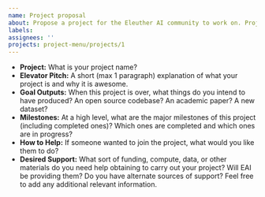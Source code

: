 ```yaml
---
name: Project proposal
about: Propose a project for the Eleuther AI community to work on. Projects should be relatively fleshed out with concrete requirements and goals.
labels: 
assignees: ''
projects: project-menu/projects/1
---
```


- **Project:** What is your project name?
- **Elevator Pitch:** A short (max 1 paragraph) explanation of what your project is and why it is awesome.
- **Goal Outputs:** When this project is over, what things do you intend to have produced? An open source codebase? An academic paper? A new dataset?
- **Milestones:** At a high level, what are the major milestones of this project (including completed ones)? Which ones are completed and which ones are in progress?
- **How to Help:** If someone wanted to join the project, what would you like them to do?
- **Desired Support:** What sort of funding, compute, data, or other materials do you need help obtaining to carry out your project? Will EAI be providing them? Do you have alternate sources of support? Feel free to add any additional relevant information.
